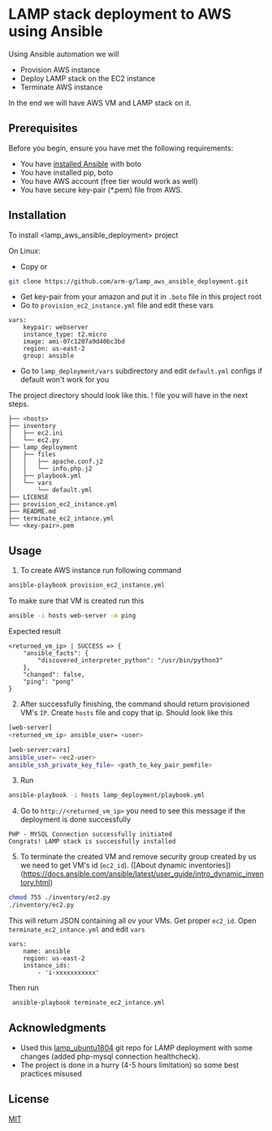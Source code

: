 # LAMP stack deployment to AWS using Ansible

Using Ansible automation we will 
* Provision AWS instance
* Deploy LAMP stack on the EC2 instance
* Terminate AWS instance

In the end we will have AWS VM and LAMP stack on it.
## Prerequisites
Before you begin, ensure you have met the following requirements:
* You have [installed Ansible](https://docs.ansible.com/ansible/latest/installation_guide/intro_installation.html) with boto
* You have installed pip, boto
* You have AWS account (free tier would work as well)
* You have secure key-pair (*.pem) file from AWS.

## Installation
To install <lamp_aws_ansible_deployment>  project

On Linux:
* Copy or
```bash
git clone https://github.com/arm-g/lamp_aws_ansible_deployment.git
```
* Get key-pair from your amazon and put it in `.boto` file in this project root
* Go to `provision_ec2_instance.yml` file and edit these vars
```
vars:
    keypair: webserver
    instance_type: t2.micro
    image: ami-07c1207a9d40bc3bd
    region: us-east-2
    group: ansible
```
* Go to `lamp_deployment/vars` subdirectory and edit `default.yml` configs if default won't work for you

The project directory should look like this. ! <hosts> file you will have in the next steps.

```
├── <hosts>
├── inventory
│   ├── ec2.ini
│   └── ec2.py
├── lamp_deployment
│   ├── files
│   │   ├── apache.conf.j2
│   │   └── info.php.j2
│   ├── playbook.yml
│   └── vars
│       └── default.yml
├── LICENSE
├── provision_ec2_instance.yml
├── README.md
├── terminate_ec2_intance.yml
└── <key-pair>.pem

```

## Usage
1) To create AWS instance run following command
```bash
ansible-playbook provision_ec2_instance.yml
```
To make sure that VM is created run this
```bash
ansible -i hosts web-server -m ping
```
Expected result
```
<returned_vm_ip> | SUCCESS => {
    "ansible_facts": {
        "discovered_interpreter_python": "/usr/bin/python3"
    }, 
    "changed": false, 
    "ping": "pong"
}
```
2) After successfully finishing, the command should return provisioned VM's `IP`. Create `hosts` file and copy that ip.
Should look like this
```bash
[web-server]
<returned_vm_ip> ansible_user= <user>

[web-server:vars]
ansible_user= <ec2-user>
ansible_ssh_private_key_file= <path_to_key_pair_pemfile>
```
3) Run
```bash
ansible-playbook -i hosts lamp_deployment/playbook.yml
```
4) Go to `http://<returned_vm_ip>` you need to see this message if the deployment is done successfully
```
PHP - MYSQL Connection successfully initiated
Congrats! LAMP stack is successfully installed
```
5) To terminate the created VM and remove security group created by us we need to get VM's id (`ec2_id`). ([About dynamic inventories])(https://docs.ansible.com/ansible/latest/user_guide/intro_dynamic_inventory.html)
```bash
chmod 755 ./inventory/ec2.py
./inventory/ec2.py
```
This will return JSON containing all ov your VMs. Get proper `ec2_id`. Open 
`terminate_ec2_intance.yml` and edit `vars`
```
vars:
    name: ansible
    region: us-east-2
    instance_ids:
        - 'i-xxxxxxxxxxx'
```
Then run
```bash
 ansible-playbook terminate_ec2_intance.yml
```

## Acknowledgments
* Used this [lamp_ubuntu1804](https://github.com/do-community/ansible-playbooks/tree/master/lamp_ubuntu1804) git repo for LAMP deployment with some changes (added php-mysql connection healthcheck).
* The project is done in a hurry (4-5 hours limitation) so some best practices misused

## License
[MIT](https://choosealicense.com/licenses/mit/)